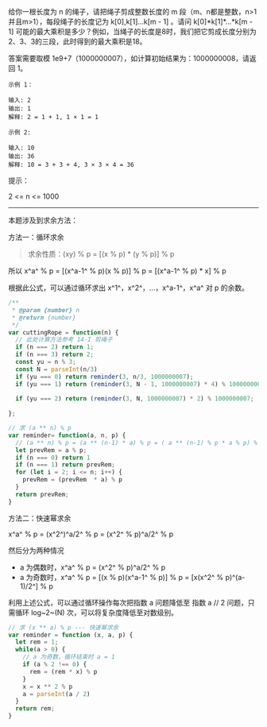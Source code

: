 给你一根长度为 n 的绳子，请把绳子剪成整数长度的 m 段（m、n都是整数，n>1并且m>1），每段绳子的长度记为 k[0],k[1]...k[m - 1] 。请问 k[0]\*k[1]*...*k[m - 1] 可能的最大乘积是多少？例如，当绳子的长度是8时，我们把它剪成长度分别为2、3、3的三段，此时得到的最大乘积是18。

答案需要取模 1e9+7（1000000007），如计算初始结果为：1000000008，请返回 1。

```
示例 1：

输入: 2
输出: 1
解释: 2 = 1 + 1, 1 × 1 = 1
```

```
示例 2:

输入: 10
输出: 36
解释: 10 = 3 + 3 + 4, 3 × 3 × 4 = 36
```


提示：

2 <= n <= 1000

---

本题涉及到求余方法：

方法一：循环求余

> 求余性质：(xy) % p = [(x % p) * (y % p)] % p

所以 x^a^ % p = [(x^a-1^ % p)(x % p)] % p = [(x^a-1^ % p) * x] % p

根据此公式，可以通过循环求出 x^1^，x^2^，...，x^a-1^，x^a^ 对 p 的余数。

```javascript
/**
 * @param {number} n
 * @return {number}
 */
var cuttingRope = function(n) {
  // 此处计算方法参考 14-I 剪绳子
  if (n === 2) return 1; 
  if (n === 3) return 2;
  const yu = n % 3;
  const N = parseInt(n/3)
  if (yu === 0) return reminder(3, n/3, 1000000007); 
  if (yu === 1) return (reminder(3, N - 1, 1000000007) * 4) % 1000000007;
  
  if (yu === 2) return (reminder(3, N, 1000000007) * 2) % 1000000007;
  
};

// 求 (a ** n) % p
var reminder= function(a, n, p) {
  // (a ** n) % p = (a ** (n-1) * a) % p = ( a ** (n-1) % p * a % p) % p = (a ** (n-1) % p * a) % p
  let prevRem = a % p;
  if (n === 0) return 1
  if (n === 1) return prevRem;
  for (let i = 2; i <= n; i++) {
    prevRem = (prevRem  * a) % p
  }
  return prevRem;
}
```

方法二：快速幂求余

x^a^ % p = (x^2^)^a/2^ % p = (x^2^ % p)^a/2^ % p

然后分为两种情况

- a 为偶数时，x^a^ % p = (x^2^ % p)^a/2^ % p
- a 为奇数时，x^a^ % p = [(x % p)(x^a-1^ % p)] % p = [x(x^2^ % p)^(a-1)/2^] % p

利用上述公式，可以通过循环操作每次把指数 a 问题降低至 指数 a // 2 问题，只需循环 log~2~(N) 次，可以将复杂度降低至对数级别。

```javascript
// 求 (x ** a) % p --- 快速幂求余
var reminder = function (x, a, p) {
  let rem = 1;
  while(a > 0) {
    // a 为奇数，循环结束时 a = 1
    if (a % 2 !== 0) {
      rem = (rem * x) % p
    }
    x = x ** 2 % p
    a = parseInt(a / 2)
  }
  return rem;
}
```

